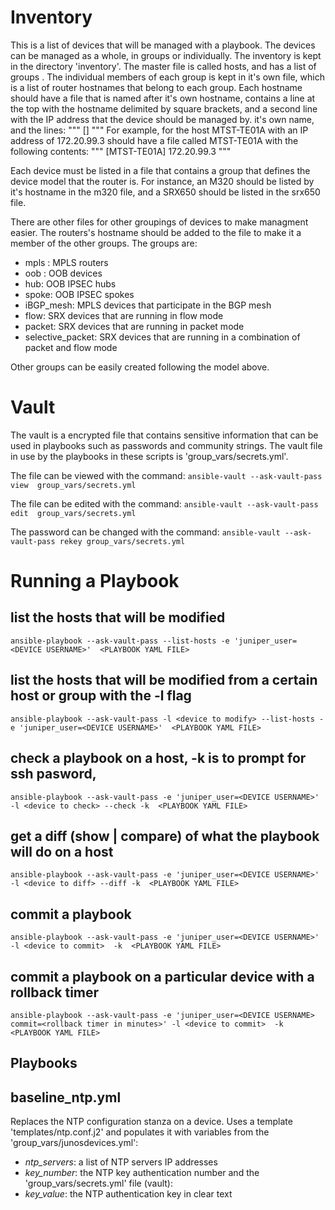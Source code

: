 # Inventory
This is a list of devices that will be managed with a playbook.  The devices can be managed as a whole, in groups or individually.
The inventory is kept in the directory 'inventory'.  The master file is called hosts, and has a list of groups .  The individual members of 
each group is kept in it's own file, which is a list of router hostnames that belong to each group. Each hostname should have a file that is
named after it's own hostname, contains a line at the top with the hostname delimited by square brackets, and a second line with the IP
address that the device should be managed by. 
it's own name, and the lines:
"""
[<hostname>]
<IP address>
"""
For example, for the host MTST-TE01A with an IP address of 172.20.99.3 should have a file called MTST-TE01A with the following contents:
"""
[MTST-TE01A]
172.20.99.3
"""

Each device must be listed in a file that contains a group that defines the device model that the router is.  For instance, an M320 should be 
listed by it's hostname in the m320 file, and a SRX650 should be listed in the srx650 file.

There are other files for other groupings of devices to make managment easier.  The routers's hostname should be added to the file to make
it a member of the other groups.  The groups are:
- mpls : MPLS routers
- oob : OOB devices
- hub: OOB IPSEC hubs
- spoke: OOB IPSEC spokes
- iBGP_mesh: MPLS devices that participate in the BGP mesh
- flow: SRX devices that are running in flow mode
- packet: SRX devices that are running in packet mode
- selective_packet: SRX devices that are running in a combination of packet and flow mode

Other groups can be easily created following the model above.


# Vault
The vault is a encrypted file that contains sensitive information that can be used in playbooks such as passwords and community strings.
The vault file in use by the playbooks in these scripts is 'group_vars/secrets.yml'.

The file can be viewed with the command:
`ansible-vault --ask-vault-pass view  group_vars/secrets.yml`

The file can be edited with the command:
`ansible-vault --ask-vault-pass edit  group_vars/secrets.yml`

The password can be changed with the command:
`ansible-vault --ask-vault-pass rekey group_vars/secrets.yml`


# Running a Playbook


## list the hosts that will be modified
`ansible-playbook --ask-vault-pass --list-hosts -e 'juniper_user=<DEVICE USERNAME>'  <PLAYBOOK YAML FILE>`

## list the hosts that will be modified from a certain host or group with the -l flag
`ansible-playbook --ask-vault-pass -l <device to modify> --list-hosts -e 'juniper_user=<DEVICE USERNAME>'  <PLAYBOOK YAML FILE>`

## check a playbook on a host, -k is to prompt for ssh pasword, 
`ansible-playbook --ask-vault-pass -e 'juniper_user=<DEVICE USERNAME>'  -l <device to check> --check -k  <PLAYBOOK YAML FILE>`

## get a diff (show | compare) of what the playbook will do on a host
`ansible-playbook --ask-vault-pass -e 'juniper_user=<DEVICE USERNAME>'  -l <device to diff> --diff -k  <PLAYBOOK YAML FILE>`

## commit a playbook
`ansible-playbook --ask-vault-pass -e 'juniper_user=<DEVICE USERNAME>' -l <device to commit>  -k  <PLAYBOOK YAML FILE>`

## commit a playbook on a particular device with a rollback timer
`ansible-playbook --ask-vault-pass -e 'juniper_user=<DEVICE USERNAME> commit=<rollback timer in minutes>' -l <device to commit>  -k  <PLAYBOOK YAML FILE>`

## Playbooks

## baseline_ntp.yml 
Replaces the NTP configuration stanza on a device.  Uses a template 'templates/ntp.conf.j2' and populates it with variables from the 'group_vars/junosdevices.yml':
* *ntp_servers*: a list of NTP servers IP addresses
* *key_number*: the NTP key authentication number and the 'group_vars/secrets.yml' file (vault):
* *key_value*: the NTP authentication key in clear text



